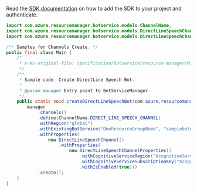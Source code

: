 Read the [SDK documentation](https://github.com/Azure/azure-sdk-for-java/blob/azure-resourcemanager-botservice_1.0.0-beta.2/sdk/botservice/azure-resourcemanager-botservice/README.md) on how to add the SDK to your project and authenticate.

```java
import com.azure.resourcemanager.botservice.models.ChannelName;
import com.azure.resourcemanager.botservice.models.DirectLineSpeechChannel;
import com.azure.resourcemanager.botservice.models.DirectLineSpeechChannelProperties;

/** Samples for Channels Create. */
public final class Main {
    /*
     * x-ms-original-file: specification/botservice/resource-manager/Microsoft.BotService/preview/2021-05-01-preview/examples/PutDirectLineSpeechChannel.json
     */
    /**
     * Sample code: Create DirectLine Speech Bot.
     *
     * @param manager Entry point to BotServiceManager.
     */
    public static void createDirectLineSpeechBot(com.azure.resourcemanager.botservice.BotServiceManager manager) {
        manager
            .channels()
            .define(ChannelName.DIRECT_LINE_SPEECH_CHANNEL)
            .withRegion("global")
            .withExistingBotService("OneResourceGroupName", "samplebotname")
            .withProperties(
                new DirectLineSpeechChannel()
                    .withProperties(
                        new DirectLineSpeechChannelProperties()
                            .withCognitiveServiceRegion("XcognitiveServiceRegionX")
                            .withCognitiveServiceSubscriptionKey("XcognitiveServiceSubscriptionKeyX")
                            .withIsEnabled(true)))
            .create();
    }
}
```
